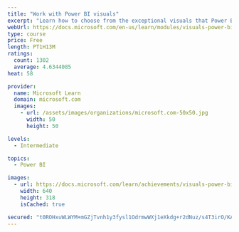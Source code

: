 ```yaml
---
title: "Work with Power BI visuals"
excerpt: "Learn how to choose from the exceptional visuals that Power BI makes available to you. Formatting visuals will direct the user’s attention to exactly where you want it, while helping to make the visual easier to read and interpret. You will also learn about how to use key performance indicators (KPIs)."
webUrl: https://docs.microsoft.com/en-us/learn/modules/visuals-power-bi/
type: course
price: Free
length: PT1H13M
ratings:
  count: 1302
  average: 4.6344085
heat: 58

provider:
  name: Microsoft Learn
  domain: microsoft.com
  images:
    - url: /assets/images/organizations/microsoft.com-50x50.jpg
      width: 50
      height: 50

levels:
  - Intermediate

topics:
  - Power BI

images:
  - url: https://docs.microsoft.com/learn/achievements/visuals-power-bi-social.png
    width: 640
    height: 318
    isCached: true

secured: "t0ROHxuWLWYM+mGZjTvnh1y3fysl1OdrmwWXj1eXkdg+r2dNuz/s4T3irO/KAyaetE1nUOvH7GvYIbnN2r6P8mTc0SALJ7zi5wcOXuoiSw7Gz8glK00auaAUR6Vs5SZ9LqxCocxNz2QMxIycGHf2af5+XPWTKc0AnX9lqVw2mMwtBZntdPIMFKqrmGBVPZBt+PihpsQ3yTCXa9adnqQDgxGjBuujIudjjIwTnsFDwsvyN5z7F8HzYM1No2pJFkjyH9Zw40n3XOH147eg0cOrTJ/cO8o3Axh7cKhHU+hEZp3EYZKLfMjZ+nNbvl04izsoGttJUany/vmypKb6DKOFyeRzW31eqIu0/xLO9hZU4MBX0NB64JlVS9CpsGneil2Uts293T0HFoS4lK8zrdI1dOQGBg2Y4oc2QDEw1BoL2L8=;QBFDMYj2qL51a3H/Sl+a2g=="
---
```



